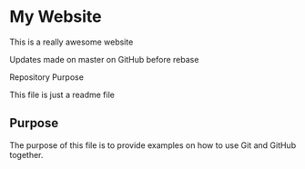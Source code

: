 # My Website

This is a really awesome website

Updates made on master on GitHub before rebase

Repository Purpose

This file is just a readme file

## Purpose

The purpose of this file is to provide examples on how to use Git and GitHub together.